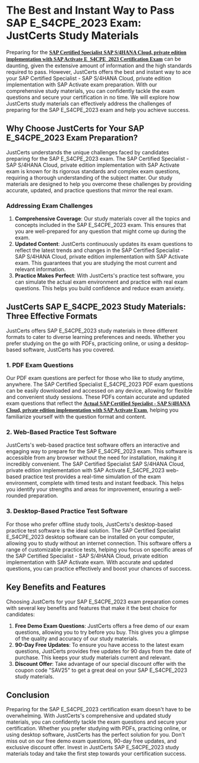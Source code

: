 <h1><strong>The Best and Instant Way to Pass SAP E_S4CPE_2023 Exam: JustCerts Study Materials</strong></h1>

<p>Preparing for the <span style="font-size:14px;"><span style="font-family:Georgia,serif;"><strong><a href="https://www.justcerts.com/sap/sap-certified-specialist-certification-exams.html">SAP Certified Specialist SAP S/4HANA Cloud, private edition implementation with SAP Activate E_S4CPE_2023 Certification Exam</a></strong></span></span> can be daunting, given the extensive amount of information and the high standards required to pass. However, JustCerts offers the best and instant way to ace your SAP Certified Specialist - SAP S/4HANA Cloud, private edition implementation with SAP Activate exam preparation. With our comprehensive study materials, you can confidently tackle the exam questions and secure your certification in no time. We will explore how JustCerts study materials can effectively address the challenges of preparing for the SAP E_S4CPE_2023 exam and help you achieve success.</p>

<h2><strong>Why Choose JustCerts for Your SAP E_S4CPE_2023 Exam Preparation?</strong></h2>

<p>JustCerts understands the unique challenges faced by candidates preparing for the SAP E_S4CPE_2023 exam. The SAP Certified Specialist - SAP S/4HANA Cloud, private edition implementation with SAP Activate exam is known for its rigorous standards and complex exam questions, requiring a thorough understanding of the subject matter. Our study materials are designed to help you overcome these challenges by providing accurate, updated, and practice questions that mirror the real exam.</p>

<h3><strong>Addressing Exam Challenges</strong></h3>

<ol>
	<li><span style="font-size:14px;"><strong>Comprehensive Coverage</strong>: Our study materials cover all the topics and concepts included in the SAP E_S4CPE_2023 exam. This ensures that you are well-prepared for any question that might come up during the exam.</span></li>
	<li><span style="font-size:14px;"><strong>Updated Content</strong>: JustCerts continuously updates its exam questions to reflect the latest trends and changes in the SAP Certified Specialist - SAP S/4HANA Cloud, private edition implementation with SAP Activate exam. This guarantees that you are studying the most current and relevant information.</span></li>
	<li><span style="font-size:14px;"><strong>Practice Makes Perfect</strong>: With JustCerts's practice test software, you can simulate the actual exam environment and practice with real exam questions. This helps you build confidence and reduce exam anxiety.</span></li>
</ol>

<h2><strong>JustCerts SAP E_S4CPE_2023 Study Materials: Three Effective Formats</strong></h2>

<p>JustCerts offers SAP E_S4CPE_2023 study materials in three different formats to cater to diverse learning preferences and needs. Whether you prefer studying on the go with PDFs, practicing online, or using a desktop-based software, JustCerts has you covered.</p>

<h3><strong>1. PDF Exam Questions</strong></h3>

<p>Our PDF exam questions are perfect for those who like to study anytime, anywhere. The SAP Certified Specialist E_S4CPE_2023 PDF exam questions can be easily downloaded and accessed on any device, allowing for flexible and convenient study sessions. These PDFs contain accurate and updated exam questions that reflect the <span style="font-size:14px;"><span style="font-family:Georgia,serif;"><strong><a href="https://www.justcerts.com/sap/e-s4cpe-2023-practice-questions.html">Actual SAP Certified Specialist - SAP S/4HANA Cloud, private edition implementation with SAP Activate Exam</a></strong></span></span>, helping you familiarize yourself with the question format and content.</p>

<h3><strong>2. Web-Based Practice Test Software</strong></h3>

<p>JustCerts's web-based practice test software offers an interactive and engaging way to prepare for the SAP E_S4CPE_2023 exam. This software is accessible from any browser without the need for installation, making it incredibly convenient. The SAP Certified Specialist SAP S/4HANA Cloud, private edition implementation with SAP Activate E_S4CPE_2023 web-based practice test provides a real-time simulation of the exam environment, complete with timed tests and instant feedback. This helps you identify your strengths and areas for improvement, ensuring a well-rounded preparation.</p>

<h3><strong>3. Desktop-Based Practice Test Software</strong></h3>

<p>For those who prefer offline study tools, JustCerts's desktop-based practice test software is the ideal solution. The SAP Certified Specialist E_S4CPE_2023 desktop software can be installed on your computer, allowing you to study without an internet connection. This software offers a range of customizable practice tests, helping you focus on specific areas of the SAP Certified Specialist - SAP S/4HANA Cloud, private edition implementation with SAP Activate exam. With accurate and updated questions, you can practice effectively and boost your chances of success.</p>

<h2><strong>Key Benefits and Features</strong></h2>

<p>Choosing JustCerts for your SAP E_S4CPE_2023 exam preparation comes with several key benefits and features that make it the best choice for candidates:</p>

<ol>
	<li><span style="font-size:14px;"><strong>Free Demo Exam Questions</strong>: JustCerts offers a free demo of our exam questions, allowing you to try before you buy. This gives you a glimpse of the quality and accuracy of our study materials.</span></li>
	<li><span style="font-size:14px;"><strong>90-Day Free Updates</strong>: To ensure you have access to the latest exam questions, JustCerts provides free updates for 90 days from the date of purchase. This keeps your study materials current and relevant.</span></li>
	<li><span style="font-size:14px;"><strong>Discount Offer</strong>: Take advantage of our special discount offer with the coupon code "SAV25" to get a great deal on your SAP E_S4CPE_2023 study materials.</span></li>
</ol>

<h2><strong>Conclusion</strong></h2>

<p>Preparing for the SAP E_S4CPE_2023 certification exam doesn't have to be overwhelming. With JustCerts's comprehensive and updated study materials, you can confidently tackle the exam questions and secure your certification. Whether you prefer studying with PDFs, practicing online, or using desktop software, JustCerts has the perfect solution for you. Don't miss out on our free demo exam questions, 90-day free updates, and exclusive discount offer. Invest in JustCerts SAP E_S4CPE_2023 study materials today and take the first step towards your certification success.</p>
